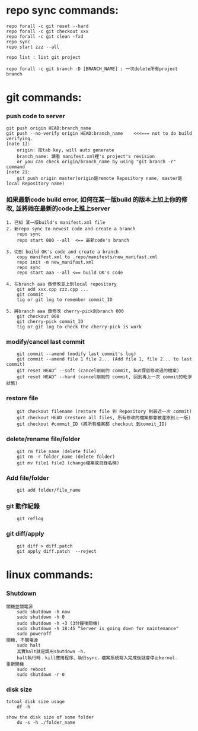 # repo sync commands:
    repo forall -c git reset --hard
    repo forall -c git checkout xxx
    repo forall -c git clean -fxd
    repo sync
    repo start zzz --all
    
    repo list : list git project
    
    repo forall -c git branch -D [BRANCH_NAME] : 一次delete所有project branch 

# git commands:
### push code to server
    git push origin HEAD:branch_name
    git push --no-verify origin HEAD:branch_name    <<<=== not to do build verifying.
    [note 1]:
        origin: 按tab key, will auto generate
        branch_name: 請看 manifest.xml裡's project's revision
        or you can check origin/branch_name by using "git branch -r" command
    [note 2]:
        git push origin master(origin是remote Repository name, master是local Repository name)

### 如果最新code build error, 如何在某一版build 的版本上加上你的修改, 並將她在最新的code上推上server
    1. 已知 某一版build's manifest.xml file
    2. 新repo sync to newest code and create a branch
        repo sync
        repo start 000 --all  <== 最新code's branch
    
    3. 切到 build OK's code and create a branch
        copy manifest.xml to .repo/manifests/new_manifast.xml
        repo init -m new_manifast.xml
        repo sync
        repo start aaa --all <== build OK's code 
    
    4. 在branch aaa 做修改並上到local repository
        git add xxx.cpp zzz.cpp ...
        git commit
        tig or git log to remember commit_ID
    
    5. 將branch aaa 做修改 cherry-pick到branch 000
        git checkout 000
        git cherry-pick commit_ID
        tig or git log to check the cherry-pick is work

### modify/cancel last commit
        git commit --amend (modify last commit's log)
        git commit --amend file 1 file 2... (Add file 1, file 2... to last commit)
        git reset HEAD^ --soft (cancel剛剛的 commit, but保留修改過的檔案)
        git reset HEAD^ --hard (cancel剛剛的 commit, 回到再上一次 commit的乾淨狀態)

### restore file
        git checkout filename (restore file 到 Repository 到最近一次 commit)
        git checkout HEAD (restore all files, 所有修改的檔案都會被還原到上一版)
        git checkout #commit_ID (將所有檔案都 checkout 到commit_ID)

### delete/rename file/folder
        git rm file_name (delete file)
        git rm -r folder_name (delete folder)
        git mv file1 file2 (change檔案或目錄名稱)

### Add file/folder
        git add folder/file_name
    
### git 動作紀錄
        git reflog
    
### git diff/apply
        git diff > diff.patch
        git apply diff.patch  --reject

# linux commands:
### Shutdown
    關機並關電源
        sudo shutdown -h now
        sudo shutdown -h 0
        sudo shutdown -h +3 (3分鐘後關機)
        sudo shutdown -h 18:45 “Server is going down for maintenance"
        sudo poweroff
    關機, 不關電源
        sudo halt
        其實halt就是調用shutdown -h.
        halt執行時﹐kill應用程序、執行sync，檔案系統寫入完成後就會停止kernel.
    重新開機
        sudo reboot
        sudo shutdown -r 0

### disk size
    totoal disk size usage
        df -h
    
    show the disk size of some folder
        du -s -h ./folder_name